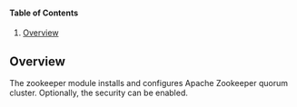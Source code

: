 #### Table of Contents

1. [Overview](#overview)

<a name="overview"></a>
## Overview

The zookeeper module installs and configures Apache Zookeeper quorum cluster. Optionally, the security can be enabled.
